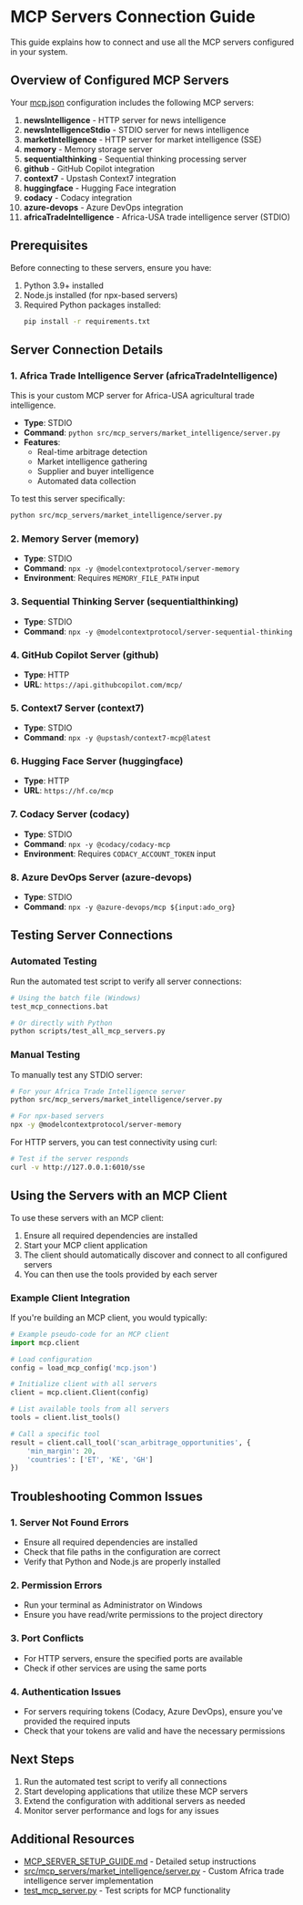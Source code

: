 # MCP Servers Connection Guide

This guide explains how to connect and use all the MCP servers configured in your system.

## Overview of Configured MCP Servers

Your [mcp.json](file:///C:/Users/tjd20.LAPTOP-PCMC2SUO/ASCEND%20GLOBAL%20VENTURES/FREE%20WORLD%20TRADE/mcp.json) configuration includes the following MCP servers:

1. **newsIntelligence** - HTTP server for news intelligence
2. **newsIntelligenceStdio** - STDIO server for news intelligence
3. **marketIntelligence** - HTTP server for market intelligence (SSE)
4. **memory** - Memory storage server
5. **sequentialthinking** - Sequential thinking processing server
6. **github** - GitHub Copilot integration
7. **context7** - Upstash Context7 integration
8. **huggingface** - Hugging Face integration
9. **codacy** - Codacy integration
10. **azure-devops** - Azure DevOps integration
11. **africaTradeIntelligence** - Africa-USA trade intelligence server (STDIO)

## Prerequisites

Before connecting to these servers, ensure you have:

1. Python 3.9+ installed
2. Node.js installed (for npx-based servers)
3. Required Python packages installed:
   ```bash
   pip install -r requirements.txt
   ```

## Server Connection Details

### 1. Africa Trade Intelligence Server (africaTradeIntelligence)

This is your custom MCP server for Africa-USA agricultural trade intelligence.

- **Type**: STDIO
- **Command**: `python src/mcp_servers/market_intelligence/server.py`
- **Features**:
  - Real-time arbitrage detection
  - Market intelligence gathering
  - Supplier and buyer intelligence
  - Automated data collection

To test this server specifically:
```bash
python src/mcp_servers/market_intelligence/server.py
```

### 2. Memory Server (memory)

- **Type**: STDIO
- **Command**: `npx -y @modelcontextprotocol/server-memory`
- **Environment**: Requires `MEMORY_FILE_PATH` input

### 3. Sequential Thinking Server (sequentialthinking)

- **Type**: STDIO
- **Command**: `npx -y @modelcontextprotocol/server-sequential-thinking`

### 4. GitHub Copilot Server (github)

- **Type**: HTTP
- **URL**: `https://api.githubcopilot.com/mcp/`

### 5. Context7 Server (context7)

- **Type**: STDIO
- **Command**: `npx -y @upstash/context7-mcp@latest`

### 6. Hugging Face Server (huggingface)

- **Type**: HTTP
- **URL**: `https://hf.co/mcp`

### 7. Codacy Server (codacy)

- **Type**: STDIO
- **Command**: `npx -y @codacy/codacy-mcp`
- **Environment**: Requires `CODACY_ACCOUNT_TOKEN` input

### 8. Azure DevOps Server (azure-devops)

- **Type**: STDIO
- **Command**: `npx -y @azure-devops/mcp ${input:ado_org}`

## Testing Server Connections

### Automated Testing

Run the automated test script to verify all server connections:

```bash
# Using the batch file (Windows)
test_mcp_connections.bat

# Or directly with Python
python scripts/test_all_mcp_servers.py
```

### Manual Testing

To manually test any STDIO server:

```bash
# For your Africa Trade Intelligence server
python src/mcp_servers/market_intelligence/server.py

# For npx-based servers
npx -y @modelcontextprotocol/server-memory
```

For HTTP servers, you can test connectivity using curl:

```bash
# Test if the server responds
curl -v http://127.0.0.1:6010/sse
```

## Using the Servers with an MCP Client

To use these servers with an MCP client:

1. Ensure all required dependencies are installed
2. Start your MCP client application
3. The client should automatically discover and connect to all configured servers
4. You can then use the tools provided by each server

### Example Client Integration

If you're building an MCP client, you would typically:

```python
# Example pseudo-code for an MCP client
import mcp.client

# Load configuration
config = load_mcp_config('mcp.json')

# Initialize client with all servers
client = mcp.client.Client(config)

# List available tools from all servers
tools = client.list_tools()

# Call a specific tool
result = client.call_tool('scan_arbitrage_opportunities', {
    'min_margin': 20,
    'countries': ['ET', 'KE', 'GH']
})
```

## Troubleshooting Common Issues

### 1. Server Not Found Errors

- Ensure all required dependencies are installed
- Check that file paths in the configuration are correct
- Verify that Python and Node.js are properly installed

### 2. Permission Errors

- Run your terminal as Administrator on Windows
- Ensure you have read/write permissions to the project directory

### 3. Port Conflicts

- For HTTP servers, ensure the specified ports are available
- Check if other services are using the same ports

### 4. Authentication Issues

- For servers requiring tokens (Codacy, Azure DevOps), ensure you've provided the required inputs
- Check that your tokens are valid and have the necessary permissions

## Next Steps

1. Run the automated test script to verify all connections
2. Start developing applications that utilize these MCP servers
3. Extend the configuration with additional servers as needed
4. Monitor server performance and logs for any issues

## Additional Resources

- [MCP_SERVER_SETUP_GUIDE.md](file:///C:/Users/tjd20.LAPTOP-PCMC2SUO/ASCEND%20GLOBAL%20VENTURES/FREE%20WORLD%20TRADE/MCP_SERVER_SETUP_GUIDE.md) - Detailed setup instructions
- [src/mcp_servers/market_intelligence/server.py](file:///C:/Users/tjd20.LAPTOP-PCMC2SUO/ASCEND%20GLOBAL%20VENTURES/FREE%20WORLD%20TRADE/src/mcp_servers/market_intelligence/server.py) - Custom Africa trade intelligence server implementation
- [test_mcp_server.py](file:///C:/Users/tjd20.LAPTOP-PCMC2SUO/ASCEND%20GLOBAL%20VENTURES/FREE%20WORLD%20TRADE/test_mcp_server.py) - Test scripts for MCP functionality